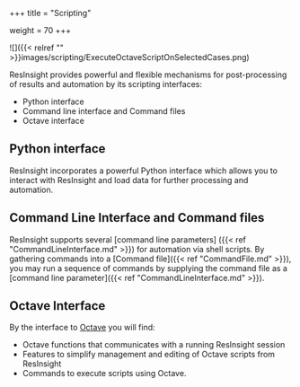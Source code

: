 +++
title = "Scripting"

weight = 70
+++

![]({{< relref "" >}}images/scripting/ExecuteOctaveScriptOnSelectedCases.png)

ResInsight provides powerful and flexible mechanisms for post-processing of results and automation by its scripting interfaces:

- Python interface
- Command line interface and Command files
- Octave interface

## Python interface
ResInsight incorporates a powerful Python interface which allows you to interact with ResInsight and load data for further processing and automation.


## Command Line Interface and Command files
ResInsight supports several [command line parameters] ({{< ref "CommandLineInterface.md" >}}) for automation via shell scripts. 
By gathering commands into a [Command file]({{< ref "CommandFile.md" >}}), you may run a sequence of commands by supplying the 
command file as a [command line parameter]({{< ref "CommandLineInterface.md" >}}). 

## Octave Interface
By the interface to [Octave](http://www.gnu.org/software/octave/ "Octave") you will find:

- Octave functions that communicates with a running ResInsight session
- Features to simplify management and editing of Octave scripts from ResInsight
- Commands to execute scripts using Octave.  
